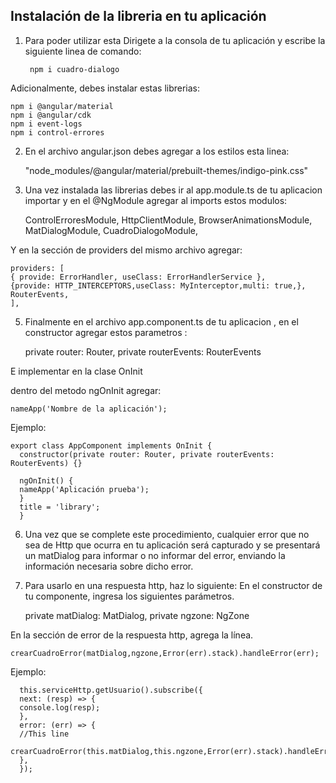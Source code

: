 ## Instalación de la libreria en tu aplicación

1. Para poder utilizar esta Dirigete a la consola de tu aplicación y escribe la siguiente linea de comando: 

        npm i cuadro-dialogo

  Adicionalmente, debes instalar estas librerias:

    npm i @angular/material
    npm i @angular/cdk
    npm i event-logs
    npm i control-errores

2. En el archivo angular.json debes agregar a los estilos esta linea:

    "node_modules/@angular/material/prebuilt-themes/indigo-pink.css"

4. Una vez instalada las librerias debes ir al app.module.ts de tu aplicacion importar y en el @NgModule agregar al imports estos modulos:

    ControlErroresModule,
    HttpClientModule,
    BrowserAnimationsModule,
    MatDialogModule,
    CuadroDialogoModule,

  Y en la sección de providers del mismo archivo agregar:

    providers: [
    { provide: ErrorHandler, useClass: ErrorHandlerService },
    {provide: HTTP_INTERCEPTORS,useClass: MyInterceptor,multi: true,},
    RouterEvents,
    ],

5. Finalmente en el archivo app.component.ts de tu aplicacion , en el constructor agregar estos parametros :

    private router: Router, private routerEvents: RouterEvents  

  E implementar en la clase OnInit

  dentro del metodo ngOnInit agregar:

    nameApp('Nombre de la aplicación');

Ejemplo:

    export class AppComponent implements OnInit {
      constructor(private router: Router, private routerEvents: RouterEvents) {}

      ngOnInit() {
      nameApp('Aplicación prueba');
      }
      title = 'library';
      }

6. Una vez que se complete este procedimiento, cualquier error que no sea de Http que ocurra en tu aplicación será capturado y se presentará un matDialog para informar o no informar del error, enviando la información necesaria sobre dicho error.

7. Para usarlo en una respuesta http, haz lo siguiente:
  En el constructor de tu componente, ingresa los siguientes parámetros.

    private matDialog: MatDialog,
    private ngzone: NgZone

  En la sección de error de la respuesta http, agrega la línea.

    crearCuadroError(matDialog,ngzone,Error(err).stack).handleError(err);

  Ejemplo:

      this.serviceHttp.getUsuario().subscribe({
      next: (resp) => {
      console.log(resp);
      },
      error: (err) => {
      //This line
      crearCuadroError(this.matDialog,this.ngzone,Error(err).stack).handleError(err);
      },
      });
